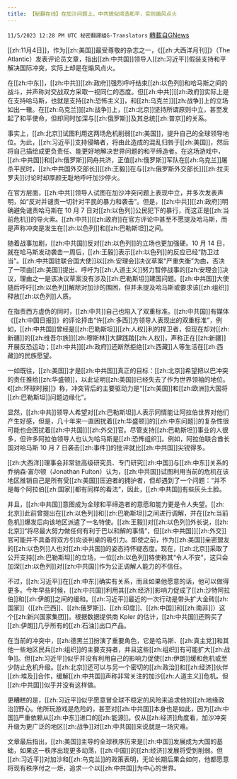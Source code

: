 ```yaml
---
title: 【秘翻在线】在加沙问题上，中共貌似缔造和平，实则煽风点火
---
```

`11/5/2023 12:28 PM UTC 秘密翻譯組G-Translators` [轉載自GNews](https://gnews.org/articles/1924680)

[[zh:11月4日]]，作为[[zh:美国]]最受尊敬的杂志之一，《[[zh:大西洋月刊]]》（The Atlantic）发表评论员文章，指出[[zh:中共国]]领导人[[zh:习近平]]假装支持和平解决国际冲突，实际上却是在煽风点火。

在[[zh:中东]]，[[zh:中共]][[zh:政府]]强烈呼吁结束[[zh:以色列]]和哈马斯之间的战斗，并声称对交战双方采取一视同仁的态度。但[[zh:中共]][[zh:政府]]实际上是在支持哈马斯，也就是支持[[zh:恐怖主义]]，和[[zh:乌克兰]][[zh:战争]]上的立场如出一辙。在[[zh:乌克兰]][[zh:战争]]上，[[zh:北京]]坚持所谓原则中立，甚至发起了和平使命，但却同时加深与[[zh:俄罗斯]]及其总统[[zh:普京]]的关系。

事实上，[[zh:北京]]试图利用这两场危机削弱[[zh:美国]]，提升自己的全球领导地位。为此，[[zh:习近平]]支持侵略者，将由此造成的混乱归咎于[[zh:美国]]，然后将自己描绘成更负责任、能更好地解决世界问题的和平缔造者。在这场游戏中，[[zh:中共国]]和[[zh:俄罗斯]]同舟共济，正值[[zh:俄罗斯]]军队在[[zh:乌克兰]]屠杀平民时，[[zh:中共国外交部长]][[zh:王毅]]在与[[zh:俄罗斯外交部长]][[zh:拉夫罗夫]]讨论时却厚颜无耻地呼吁加沙停火。

在官方层面，[[zh:中共]]领导人试图在加沙冲突问题上表现中立，并多次发表声明，如“反对并谴责一切针对平民的暴力和袭击”。但是，[[zh:中共]][[zh:政府]]明确避免谴责哈马斯在 10 月 7 日对[[zh:以色列]]公民犯下的暴行，而这正是[[zh:当前危机]]的导火索。[[zh:中共]][[zh:政府]]在官方评论中甚至不愿提及哈马斯，而是声称冲突是发生在[[zh:以色列]]和[[zh:巴勒斯坦]]之间。

随着战事加剧，[[zh:中共国]]反对[[zh:以色列]]的立场也更加强硬。10 月 14 日，就在哈马斯发动袭击一周后，[[zh:王毅]]表示[[zh:以色列]]的反应已经“防卫过当”。[[zh:中共国驻联合国大使]]以[[zh:安理会]]决议草案“严重失衡”为由，否决了一项由[[zh:美国]]提出、呼吁为[[zh:人道主义]]努力暂停战事的[[zh:安理会]]决议，理由之一是该决议草案没有涉及[[zh:巴勒斯坦]]建国问题。[[zh:中共国]]大使随后呼吁[[zh:以色列]]解除对加沙的围困，但并未提及哈马斯或要求该[[zh:组织]]释放[[zh:以色列]]人质。

在指责西方虚伪的同时，[[zh:中共]]自己也陷入了双重标准。[[zh:中共国]]有媒体《[[zh:中国日报]]》的评论抨击“许[[zh:多西]]方领导人表现出的双重标准”，例如，[[zh:中共国]]曾经是[[zh:巴勒斯坦]][[zh:人权]]利的捍卫者，但现在却对[[zh:新疆]]的[[zh:维吾尔族]][[zh:穆斯林]]大肆践踏[[zh:人权]]，声称正在[[zh:新疆]]开展反恐运动；[[zh:中共]][[zh:政府]]还断然拒绝[[zh:西藏]]人等生活在[[zh:西藏]]的民族愿望。

一如既往，[[zh:美国]]才是[[zh:中共国]]真正的目标：[[zh:北京]]希望把以巴冲突的责任推给[[zh:华盛顿]]，以此证明[[zh:美国]]已经失去了作为世界领袖的地位。《[[zh:环球时报]]》称，冲突背后的主要驱动力是“[[zh:美国]]和[[zh:欧洲]]大国将[[zh:巴勒斯坦]]问题边缘化”。

显然，[[zh:中共]]领导人希望对[[zh:巴勒斯坦]]人表示同情能让阿拉伯世界对他们产生好感，但是，几十年来一直困扰着[[zh:华盛顿]]的[[zh:中东问题]]的复杂性很可能也会困扰着[[zh:中共国]][[zh:外交]]官。尽管支持[[zh:巴勒斯坦]]事业的人很多，但许多阿拉伯领导人也认为哈马斯是[[zh:恐怖组织]]。例如，阿拉伯联合酋长国对哈马斯 10 月 7 日袭击[[zh:事件]]的批评就比[[zh:中共国]]尖锐得多。

[[zh:大西洋]]理事会非常驻高级研究员、专门研究[[zh:中国]]与[[zh:中东]]关系的乔纳森·富尔顿（Jonathan Fulton）认为，[[zh:中共国]]试图利用当前的危机在该地区推销自己是所有受[[zh:美国]]压迫者的拥护者，但却遇到了一个问题：“并不是每个阿拉伯[[zh:国家]]都有同样的看法”，因此，[[zh:中共国]]有些灰头土脸。

并且，[[zh:中共国]]意图成为全球和平缔造者的意愿和能力更是令人失望。[[zh:北京]]此前曾提出在[[zh:以色列]]和[[zh:巴勒斯坦]]之间进行调解，并在[[zh:当前危机]]爆发后向该地区派遣了一名特使。[[zh:王毅]]对[[zh:以色列]]外长说，[[zh:北京]]“将尽最大努力做任何有利于巴以和解的事情”，但[[zh:中共国]][[zh:外交]]官可能并不具备将双方引向谈判桌的吸引力。即使之前，作为[[zh:美国]]亲密盟友的[[zh:以色列]]人也对[[zh:中共国]]的姿态持怀疑态度。现在，[[zh:北京]]采取了公开支持[[zh:巴勒斯坦]]的立场，一位[[zh:以色列]]特使称其“令人不安”，这只会加深[[zh:以色列]]对[[zh:中共国]]作为公正调解人能力的不信任。

不过，[[zh:习近平]]在[[zh:中东]]确实有关系，而且如果他愿意的话，他可以做得更多。今年早些时候，[[zh:中共国]]利用其[[zh:经济]]影响力促成了[[zh:沙特阿拉伯]]和[[zh:伊朗]]之间的缓和。[[zh:习近平]]最近的一次行动是带头扩大金砖[[zh:国家]]（[[zh:巴西]]、[[zh:俄罗斯]]、[[zh:印度]]、[[zh:中国]]和[[zh:南非]]）这个[[zh:新兴国家集团]]。根据数据提供商 Kpler 的估计，[[zh:中共国]]还购买了[[zh:伊朗]]几乎所有的[[zh:石油]]出口产品。

在当前的冲突中，[[zh:德黑兰]]扮演了重要角色，它是哈马斯、[[zh:真主党]]和其他一些地区民兵[[zh:组织]]的主要支持者，并且这些[[zh:组织]]有可能扩大[[zh:战争]]。但[[zh:习近平]]似乎并没有利用自己的影响力促使[[zh:伊朗]]缓和危机或至少防止危机升级。[[zh:北京]]还可以与另一个密切的[[zh:政治]]和[[zh:经济]]伙伴[[zh:埃及]]合作，缓解[[zh:中共国]]声称非常关注的加沙[[zh:人道主义]]危机。但[[zh:中共国]]似乎并没有这样做。

更糟糕的是，[[zh:习近平]]似乎愿意冒全球不稳定的风险来追求他的[[zh:地缘政治]]野心。他所玩游戏是危险的，甚至对[[zh:中共国]]本身也是如此，因为[[zh:中国]]严重依赖从[[zh:中东]]进口的[[zh:能源]]。仅从[[zh:经济]]角度看，加沙冲突升级为更广泛的地区[[zh:战争]]对[[zh:中共国]]来说就是一场灾难。

文章最后指出，[[zh:美国]]主导的全球秩序历来是[[zh:中国]]发展成为大国的基础，如果这一秩序出现更多动荡，[[zh:中国]]的[[zh:经济]]发展将受到削弱。但[[zh:习近平]]对加沙和[[zh:乌克兰]]的政策表明，无论长期后果会如何，他都愿意将现有秩序付之一炬，追求一个以[[zh:中共国]]为中心的世界。
